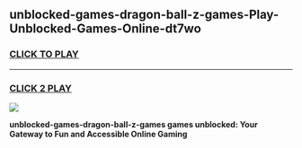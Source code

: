 
## unblocked-games-dragon-ball-z-games-Play-Unblocked-Games-Online-dt7wo
<h3>
<a href="https://premium76.site?title=unblocked-games-dragon-ball-z-games&ref=24A">CLICK TO PLAY</a></h3>
<hr>

<h3>
<a href="https://premium76.site?title=unblocked-games-dragon-ball-z-games&ref=24A">CLICK 2 PLAY</a>
  
</h3>

<a href="https://premium76.site?title=unblocked-games-dragon-ball-z-games&ref=24A"><img src="https://clearcache.store/games.png"></a>


**unblocked-games-dragon-ball-z-games games unblocked: Your Gateway to Fun and Accessible Online Gaming**
